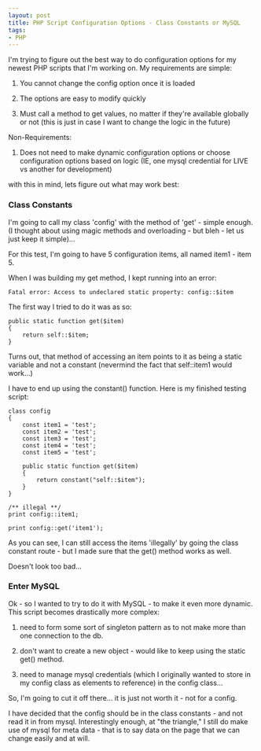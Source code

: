 ```yaml
---
layout: post
title: PHP Script Configuration Options - Class Constants or MySQL
tags:
- PHP
---
```

I'm trying to figure out the best way to do configuration options for my newest PHP scripts that I'm working on.  My requirements are simple:

1) You cannot change the config option once it is loaded

2) The options are easy to modify quickly

3) Must call a method to get values, no matter if they're available globally or not (this is just in case I want to change the logic in the future)

Non-Requirements:

1) Does not need to make dynamic configuration options or choose configuration options based on logic (IE, one mysql credential for LIVE vs another for development)

with this in mind, lets figure out what may work best:

### Class Constants

I'm going to call my class 'config' with the method of 'get' - simple enough.  (I thought about using magic methods and overloading - but bleh - let us just keep it simple)...

For this test, I'm going to have 5 configuration items, all named item1 - item 5.

When I was building my get method, I kept running into an error:

    Fatal error: Access to undeclared static property: config::$item
    
The first way I tried to do it was as so:

```php?start_inline=1
public static function get($item)
{
    return self::$item;
}
```

Turns out, that method of accessing an item points to it as being a static variable and not a constant (nevermind the fact that self::item1 would work...)

I have to end up using the constant() function.  Here is my finished testing script:

```php?start_inline=1
class config
{
    const item1 = 'test';
    const item2 = 'test';
    const item3 = 'test';
    const item4 = 'test';
    const item5 = 'test';

    public static function get($item)
    {
        return constant("self::$item");
    }
}

/** illegal **/
print config::item1;

print config::get('item1');
```

As you can see, I can still access the items 'illegally' by going the class constant route - but I made sure that the get() method works as well.

Doesn't look too bad...

### Enter MySQL

Ok - so I wanted to try to do it with MySQL - to make it even more dynamic.  This script becomes drastically more complex:

1) need to form some sort of singleton pattern as to not make more than one connection to the db.

2) don't want to create a new object - would like to keep using the static get() method.

3) need to manage mysql credentials (which I originally wanted to store in my config class as elements to reference) in the config class...

So, I'm going to cut it off there... it is just not worth it - not for a config.

I have decided that the config should be in the class constants - and not read it in from mysql.  Interestingly enough, at "the triangle," I still do make use of mysql for meta data - that is to say data on the page that we can change easily and at will.
